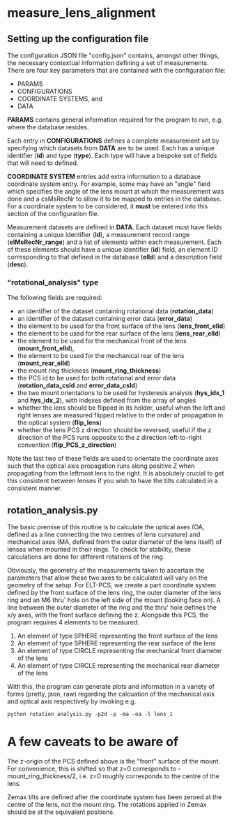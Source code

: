 # measure\_lens\_alignment

## Setting up the configuration file

The configuration JSON file "config.json" contains, amongst other things, the necessary contextual information defining a set of measurements. There are four key parameters that are contained with the 
configuration file: 

- PARAMS
- CONFIGURATIONS
- COORDINATE SYSTEMS, and
- DATA

**PARAMS** contains general information required for the program to run, e.g. where the database resides.

Each entry in **CONFIGURATIONS** defines a complete measurement set by specifying which datasets from **DATA** are to be used. Each has a unique identifier (**id**) and type (**type**). Each type will 
have a bespoke set of fields that will need to defined.

**COORDINATE SYSTEM** entries add extra information to a database coordinate system entry. For example, some may have an "angle" field which specifies the angle of the lens mount at which the measurement 
was done and a csMsRecNr to allow it to be mapped to entries in the database. For a coordinate system to be considered, it **must** be entered into this section of the configuration file.

Measurement datasets are defined in **DATA**. Each dataset must have fields containing a unique identifier (**id**), a measurement record range (**elMsRecNr_range**) and a list of elements within each 
measurement. Each of these elements should have a unique identifier (**id**) field, an element ID corresponding to that defined in the database (**elId**) and a description field (**desc**).

### "rotational\_analysis" type

The following fields are required:

- an identifier of the dataset containing rotational data (**rotation\_data**)
- an identifier of the dataset containing error data (**error\_data**) 
- the element to be used for the front surface of the lens (**lens\_front\_elId**) 
- the element to be used for the rear surface of the lens (**lens\_rear\_elId**) 
- the element to be used for the mechanical front of the lens (**mount\_front\_elId**), 
- the element to be used for the mechanical rear of the lens (**mount\_rear\_elId**)
- the mount ring thickness (**mount\_ring\_thickness**)
- the PCS id to be used for both rotational and error data (**rotation_data_csId** and **error_data_csId**)
- the two mount orientations to be used for hysteresis analysis (**hys\_idx\_1** and **hys\_idx\_2**), with indexes defined from the array of angles
- whether the lens should be flipped in its holder, useful when the left and right lenses are measured flipped relative to the order of propagation in the optical system (**flip\_lens**)
- whether the lens PCS z direction should be reversed, useful if the z direction of the PCS runs opposite to the z direction left-to-right convention (**flip\_PCS\_z\_direction**)

Note the last two of these fields are used to orientate the coordinate axes such that the optical axis propagation runs along positive Z when propagating from the leftmost lens to the right. It is absolutely 
crucial to get this consistent between lenses if you wish to have the tilts calculated in a consistent manner.

## rotation_analysis.py

The basic premise of this routine is to calculate the optical axes (OA, defined as a line connecting the two centres of lens curvature) and mechanical axes (MA, defined from the outer diameter of the lens itself) 
of lenses when mounted in their rings. To check for stability, these calculations are done for different rotations of the ring.

Obviously, the geometry of the measurements taken to ascertain the parameters that allow these two axes to be calculated will vary on the geometry of the setup. For ELT-PCS, we create a part coordinate system 
defined by the front surface of the lens ring, the outer diameter of the lens ring and an M6 thru' hole on the left side of the mount (looking face on). A line between the outer diameter 
of the ring and the thru' hole defines the x/y axes, with the front surface defining the z. Alongside this PCS, the program requires 4 elements to be measured: 

1. An element of type SPHERE representing the front surface of the lens
2. An element of type SPHERE representing the rear surface of the lens
3. An element of type CIRCLE representing the mechanical front diameter of the lens
4. An element of type CIRCLE representing the mechanical rear diameter of the lens

With this, the program can generate plots and information in a variety of forms (pretty, json, raw) regarding the calcuation of the mechanical axis and optical axis respectively by invoking e.g.

`python rotation_analysis.py -p2d -p -ma -oa -l lens_1 `

# A few caveats to be aware of

The z-origin of the PCS defined above is the "front" surface of the mount. For convenience, this is shifted so that z=0 corresponds to -mount_ring_thickness/2, i.e. z=0 roughly corresponds to the centre of the 
lens. 

Zemax tilts are defined after the coordinate system has been zeroed at the centre of the lens, not the mount ring. The rotations applied in Zemax should be at the equivalent positions.



